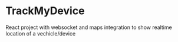 # TrackMyDevice
React project with websocket and maps integration to show realtime location of a vechicle/device

